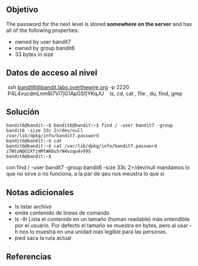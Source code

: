 ## Objetivo
The password for the next level is stored **somewhere on the server** and has all of the following properties:

-   owned by user bandit7
-   owned by group bandit6
-   33 bytes in size
 
## Datos de acceso al nivel 
 ssh bandit6@bandit.labs.overthewire.org -p 2220
 P4L4vucdmLnm8I7Vl7jG1ApGSfjYKqJU
 
  ls, cd, cat , file , du, find, grep
 

## Solución

``` 
bandit6@bandit:~$ bandit6@bandit:~$ find / -user bandit7 -group bandit6 -size 33c 2>/dev/null
/var/lib/dpkg/info/bandit7.password
bandit6@bandit:~$ cat
bandit6@bandit:~$ cat /var/lib/dpkg/info/bandit7.password
z7WtoNQU2XfjmMtWA8u5rN4vzqu4v99S
bandit6@bandit:~$
```

con find / -user bandit7 -group bandit6 -size 33c 2>/dev/null  mandamos lo que no sirve o no funciona, a la par de qeu nos meustra lo que si

## Notas adicionales
- ls listar archivo
- emite contenido de lineas de comando
- ls -lh  Lista el contenido en un tamaño (human readable) más entendible por el usuario. Por defecto el tamaño se muestra en bytes, pero al usar -h nos lo muestra en una unidad más legible para las personas.
- pwd saca la ruta actual

## Referencias

